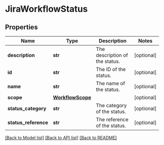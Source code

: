 # JiraWorkflowStatus

## Properties
Name | Type | Description | Notes
------------ | ------------- | ------------- | -------------
**description** | **str** | The description of the status. | [optional] 
**id** | **str** | The ID of the status. | [optional] 
**name** | **str** | The name of the status. | [optional] 
**scope** | [**WorkflowScope**](WorkflowScope.md) |  | [optional] 
**status_category** | **str** | The category of the status. | [optional] 
**status_reference** | **str** | The reference of the status. | [optional] 

[[Back to Model list]](../README.md#documentation-for-models) [[Back to API list]](../README.md#documentation-for-api-endpoints) [[Back to README]](../README.md)

